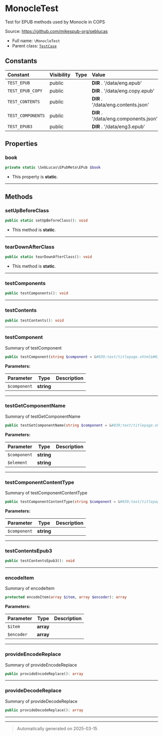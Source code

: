 
# MonocleTest

Test for EPUB methods used by Monocle in COPS

Source: https://github.com/mikespub-org/seblucas

* Full name: `\MonocleTest`
* Parent class: [`TestCase`](./PHPUnit/Framework/TestCase.md)


## Constants

| Constant | Visibility | Type | Value |
|:---------|:-----------|:-----|:------|
|`TEST_EPUB`|public| |__DIR__ . &#039;/data/eng.epub&#039;|
|`TEST_EPUB_COPY`|public| |__DIR__ . &#039;/data/eng.copy.epub&#039;|
|`TEST_CONTENTS`|public| |__DIR__ . &#039;/data/eng.contents.json&#039;|
|`TEST_COMPONENTS`|public| |__DIR__ . &#039;/data/eng.components.json&#039;|
|`TEST_EPUB3`|public| |__DIR__ . &#039;/data/eng3.epub&#039;|

## Properties


### book



```php
private static \SebLucas\EPubMeta\EPub $book
```



* This property is **static**.


***

## Methods


### setUpBeforeClass



```php
public static setUpBeforeClass(): void
```



* This method is **static**.








***

### tearDownAfterClass



```php
public static tearDownAfterClass(): void
```



* This method is **static**.








***

### testComponents



```php
public testComponents(): void
```












***

### testContents



```php
public testContents(): void
```












***

### testComponent

Summary of testComponent

```php
public testComponent(string $component = &#039;text/titlepage.xhtml&#039;): void
```








**Parameters:**

| Parameter | Type | Description |
|-----------|------|-------------|
| `$component` | **string** |  |





***

### testGetComponentName

Summary of testGetComponentName

```php
public testGetComponentName(string $component = &#039;text/titlepage.xhtml&#039;, string $element = &#039;../images/cover.jpg&#039;): void
```








**Parameters:**

| Parameter | Type | Description |
|-----------|------|-------------|
| `$component` | **string** |  |
| `$element` | **string** |  |





***

### testComponentContentType

Summary of testComponentContentType

```php
public testComponentContentType(string $component = &#039;text/titlepage.xhtml&#039;): void
```








**Parameters:**

| Parameter | Type | Description |
|-----------|------|-------------|
| `$component` | **string** |  |





***

### testContentsEpub3



```php
public testContentsEpub3(): void
```












***

### encodeItem

Summary of encodeItem

```php
protected encodeItem(array $item, array $encoder): array
```








**Parameters:**

| Parameter | Type | Description |
|-----------|------|-------------|
| `$item` | **array** |  |
| `$encoder` | **array** |  |





***

### provideEncodeReplace

Summary of provideEncodeReplace

```php
public provideEncodeReplace(): array
```












***

### provideDecodeReplace

Summary of provideDecodeReplace

```php
public provideDecodeReplace(): array
```












***


***
> Automatically generated on 2025-03-15
